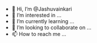 - 👋 Hi, I’m @Jashuvainkari
- 👀 I’m interested in ...
- 🌱 I’m currently learning ...
- 💞️ I’m looking to collaborate on ...
- 📫 How to reach me ...

<!---
Jashuvainkari/Jashuvainkari is a ✨ special ✨ repository because its `README.md` (this file) appears on your GitHub profile.
You can click the Preview link to take a look at your changes.
--->
